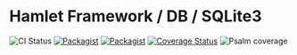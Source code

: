 Hamlet Framework / DB / SQLite3
===

![CI Status](https://github.com/hamlet-framework/db-sqlite3/workflows/CI/badge.svg?branch=master&event=push)
[![Packagist](https://img.shields.io/packagist/v/hamlet-framework/db-sqlite3.svg)](https://packagist.org/packages/hamlet-framework/db-sqlite3)
[![Packagist](https://img.shields.io/packagist/dt/hamlet-framework/db-sqlite3.svg)](https://packagist.org/packages/hamlet-framework/db-sqlite3)
[![Coverage Status](https://coveralls.io/repos/github/hamlet-framework/db-sqlite3/badge.svg?branch=master)](https://coveralls.io/github/hamlet-framework/db-sqlite3?branch=master)
![Psalm coverage](https://shepherd.dev/github/hamlet-framework/db-sqlite3/coverage.svg?)
